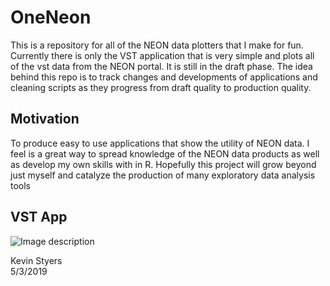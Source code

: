 # OneNeon
This is a repository for all of the NEON data plotters that I make for fun. Currently there is only the VST application that is very simple and plots all of the vst data from the NEON portal. It is still in the draft phase. The idea behind this repo is to track changes and developments of applications and cleaning scripts as they progress from draft quality to production quality.

## Motivation
To produce easy to use applications that show the utility of NEON data. I feel is a great way to spread knowledge of the NEON data products as well as develop my own skills with in R. Hopefully this project will grow beyond just myself and catalyze the production of many exploratory data analysis tools

## VST App

![Image description](https://live.staticflickr.com/65535/40802667543_73f26554a5_b.jpg)

Kevin Styers  
5/3/2019
